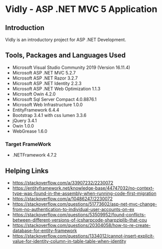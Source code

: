 # Vidly - ASP .NET MVC 5 Application
## Introduction
Vidly is an introductory project for ASP .NET Development.

## Tools, Packages and Languages Used
- Microsoft Visual Studio Community 2019 (Version 16.11.4)
- Microsoft ASP .NET MVC 5.2.7
- Microsoft ASP .NET Razor 3.2.7
- Microsoft ASP .NET Identity 2.2.3
- Microsoft ASP .NET Web Optimization 1.1.3
- Microsoft Owin 4.2.0
- Microsoft Sql Server Compact 4.0.8876.1
- Microsoft Web Infrastructure 1.0.0
- EntityFramework 6.4.4
- Bootstrap 3.4.1 with css lumen 3.3.6
- jQuery 3.4.1
- Owin 1.0.0
- WebGrease 1.6.0

### Target FrameWork
- .NETFramework 4.7.2

## Helping Links
- https://stackoverflow.com/a/33907232/2230072
- https://entityframework.net/knowledge-base/44747032/no-context-type-was-found-in-the-assembly-when-running-code-first-migration
- https://stackoverflow.com/a/10486247/2230072
- https://stackoverflow.com/questions/51773602/asp-net-mvc-change-from-no-authentication-to-individual-user-accounts-on-ex
- https://stackoverflow.com/questions/53509952/found-conflicts-between-different-versions-of-icsharpcode-sharpziplib-that-cou
- https://stackoverflow.com/questions/20304058/how-to-re-create-database-for-entity-framework
- https://stackoverflow.com/questions/1334012/cannot-insert-explicit-value-for-identity-column-in-table-table-when-identity